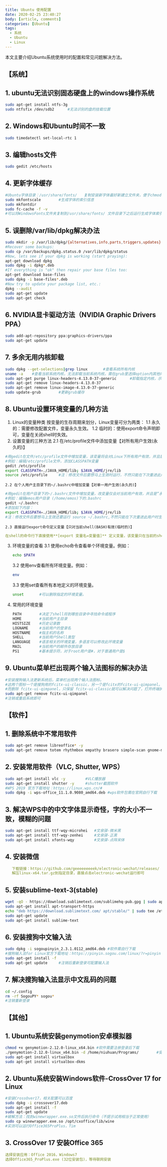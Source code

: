 ```yaml
---
title: Ubuntu 使用配置
date: 2020-02-25 23:40:27
body: [article, comments]
categories: [Ubuntu]
tags:
  - 系统
  - Ubuntu
  - Linux
---
```


本文主要介绍Ubuntu系统使用时的配置和常见问题解决方法。

<!-- more -->

## <b>【系统】</b>

## 1. ubuntu无法识别固态硬盘上的windows操作系统
```bash
sudo apt-get install ntfs-3g
sudo ntfsfix /dev/sdb2		#无法识别的盘的挂载位置
```
## 2. Windows和Ubuntu时间不一致
```bash
sudo timedatectl set-local-rtc 1
```
## 3. 编辑hosts文件
```bash
sudo gedit /etc/hosts
```
## 4. 更新字体缓存
```bash
#Ubuntu字体目录：/usr/share/fonts/	复制安装新字体最好新建立文件夹，便于chmod 755
sudo mkfontscale		#生成字体的索引信息
sudo mkfontdir
sudo fc-cache -f -v
#可以将WindowsFonts文件夹复制到/usr/share/fonts/ 文件目录下之后运行生成字体索引等，丰富字体
```
## 5. 误删除/var/lib/dpkg解决办法
```bash
sudo mkdir -p /var/lib/dpkg/{alternatives,info,parts,triggers,updates} 
#Recover some backups:
sudo cp /var/backups/dpkg.status.0 /var/lib/dpkg/status 
#Now, lets see if your dpkg is working (start praying):
apt-get download dpkg
sudo dpkg -i dpkg*.deb 
#If everything is "ok" then repair your base files too:
apt-get download base-files
sudo dpkg -i base-files*.deb 
#Now try to update your package list, etc.:
dpkg --audit
sudo apt-get update
sudo apt-get check 
```
## 6. NVIDIA显卡驱动方法（NVIDIA Graphic Drivers PPA）
```bash
sudo add-apt-repository ppa:graphics-drivers/ppa
sudo apt-get update
```
## 7. 多余无用内核卸载

```bash
sudo dpkg --get-selections|grep linux		#查看系统所有内核
uname -a	#查看当前系统内核，无法卸载当前系统内核，需在grub里选择option内其他内核启动
sudo apt-get purge linux-headers-4.13.0-37-generic 		#卸载指定内核，示例4.13.0-37
sudo apt-get remove linux-headers-4.13.0-37
sudo apt-get remove linux-image-4.13.0-37-generic
sudo update-grub		#更新grub缓存
```
## 8. Ubuntu设置环境变量的几种方法

1.  Linux的变量种类
    按变量的生存周期来划分，Linux变量可分为两类：
    1.1 永久的：需要修改配置文件，变量永久生效。
    1.2 临时的：使用export命令声明即可，变量在关闭shell时失效。
2.  设置变量的三种方法
	2.1 在/etc/profile文件中添加变量【对所有用户生效(永久的)】
```bash
#用gedit在文件/etc/profile文件中增加变量，该变量将会对Linux下所有用户有效，并且是“永久的”。
#例如：编辑/etc/profile文件，添加CLASSPATH变量
gedit /etc/profile
export CLASSPATH=./JAVA_HOME/lib; $JAVA_HOME/jre/lib
source /etc/profile		#注：修改文件后要想马上生效时运行，不然只能在下次重进此用户时生效。
```
	2.2 在个人用户主目录下的~/.bashrc中增加变量【对单一用户生效(永久的)】
```bash
#用gedit在用户目录下的~/.bashrc文件中增加变量，改变量仅会对当前用户有效，并且是“永久的”。
#例如：编辑emos用户目录 (/home/emos)下的.bashrc
gedit ~/.bashrc
#添加如下内容：
export CLASSPATH=./JAVA_HOME/lib; $JAVA_HOME/jre/lib
#注：修改文件后要想马上生效还要运行 source ~/.bashrc,不然只能在下次重进此用户时生效。
```
	2.3 直接运行export命令定义变量【只对当前shell(BASH)有效(临时的)】
```yaml
在shell的命令行下直接使用**[export 变量名=变量值]** 定义变量，该变量只在当前的shell(BASH)或其子shell(BASH)下是有效的，shell关闭了，变量也就失效了，再打开新shell时就没有这个变量，需要使用的话还需要重新定义。
```
3.  环境变量的查看
    3.1 使用echo命令查看单个环境变量。例如：
    
    ```bash
    echo $PATH
    ```
    3.2 使用env查看所有环境变量。例如：
    ```bash
    env
    ```
    3.3 使用set查看所有本地定义的环境变量。
    ```bash
    unset		#可以删除指定的环境变量。
    ```
4.  常用的环境变量
    ```bash
    PATH		#决定了shell将到哪些目录中寻找命令或程序
    HOME		#当前用户主目录
    HISTSIZE	#历史记录数
    LOGNAME		#当前用户的登录名
    HOSTNAME	#指主机的名称
    SHELL		#当前用户Shell类型
    LANGUAGE	#语言相关的环境变量，多语言可以修改此环境变量
    MAIL		#当前用户的邮件存放目录
    PS1			#基本提示符，对于root用户是#，对于普通用户是$
    ```
## 9. Ubuntu菜单栏出现两个输入法图标的解决办法
```bash
#安装搜狗输入法更新系统后，菜单栏出现两个输入法图标。
#这两个图标一个是搜狗用的fcitx-ui-classic，另一个是fcitx的fcitx-ui-qimpanel。
#而删除 fcitx-ui-qimpanel，只保留 fcitx-ui-classic就可以解决问题了，打开终端执行：
sudo apt-get remove fcitx-ui-qimpanel
#注销或重启系统即可
```
## <b>【软件】</b>
## 1. 删除系统中不常用软件
```bash
sudo apt-get remove libreoffice* -y
sudo apt-get remove totem rhythmbox empathy brasero simple-scan gnome-mahjongg aisleriot gnome-mines cheese transmission-common gnome-orca webbrowser-app gnome-sudoku landscape-client-ui-install -y
```
## 2. 安装常用软件（VLC, Shutter, WPS）
```bash
sudo apt-get install vlc -y			#VLC播放器
sudo apt-get install shutter -y		#shutter截图软件
#WPS 2019 官方下载地址：https://linux.wps.cn/#
sudo dpkg -i wps-office_11.1.0.9080_amd64.deb #wps软件包需在官网自行下载
```
## 3. 解决WPS中的中文字体显示奇怪，字的大小不一致，模糊的问题
```bash
sudo apt-get install ttf-wqy-microhei 	#文泉驿-微米黑
sudo apt-get install ttf-wqy-zenhei 	#文泉驿-正黑
sudo apt-get install xfonts-wqy 		#文泉驿-点阵宋体
```
## 4. 安装微信
```yaml
   下载链接：https://github.com/geeeeeeeeek/electronic-wechat/releases/
   解压linux-x64.tar.gz到指定目录，直接点击electronic-wechat运行即可
```
## 5. 安装sublime-text-3(stable)
```bash
wget -qO - https://download.sublimetext.com/sublimehq-pub.gpg | sudo apt-key add -
sudo apt-get install apt-transport-https
echo "deb https://download.sublimetext.com/ apt/stable/" | sudo tee /etc/apt/sources.list.d/sublime-text.list
sudo apt-get update
sudo apt-get install sublime-text
```
## 6. 安装搜狗中文输入法
```bash
sudo dpkg -i sogoupinyin_2.3.1.0112_amd64.deb #软件需自行下载
#搜狗输入法for Linux官方下载地址：https://pinyin.sogou.com/linux/?r=pinyin
sudo apt-get install -f
sudo apt-get update		#注销后重新登录可配置输入法
```
## 7. 解决搜狗输入法显示中文乱码的问题
```bash
cd ~/.config
rm -rf SogouPY* sogou*
#注销重新登录
```
## <b>【其他】</b>
## 1. Ubuntu系统安装genymotion安卓模拟器
```bash
chmod +x genymotion-2.12.0-linux_x64.bin #软件需要注册登录后下载
./genymotion-2.12.0-linux_x64.bin -d /home/niuhuan/Programs/		#安装位置可自定义
sudo apt-get install virtualbox
sudo apt-get install virtualbox-dkms
```
## 2. Ubuntu系统安装Windows软件-CrossOver 17 for Linux
```bash
#安装CrossOver17，相关配置可以百度
sudo dpkg -i crossover17.deb
sudo apt-get install -f
sudo apt-get update
#破解方法：找到winewrapper.exe.so文件后执行命令（不提示试用相当于正常使用）
sudo cp winewrapper.exe.so /opt/cxoffice/lib/wine
#实测可以运行Office365ProPlus，Tim
```
## 3. CrossOver 17 安装Office 365
```yaml
选择安装应用：Office 2016，Windows7
选择Office365_ProPlus.exe (32位安装包)，等待联网安装
```